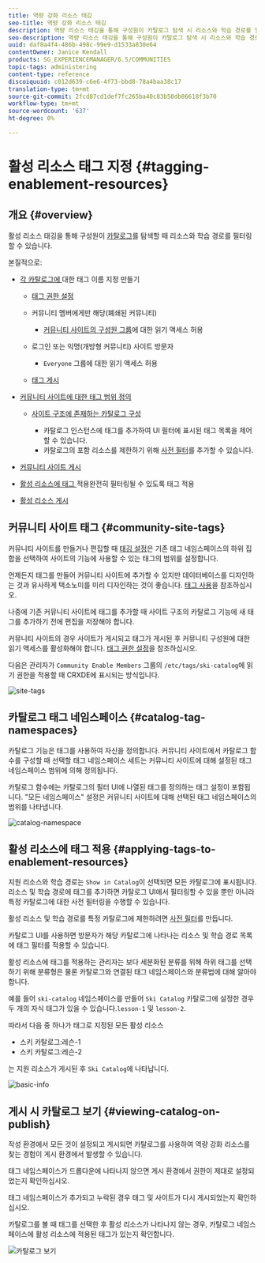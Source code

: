 ```yaml
---
title: 역량 강화 리소스 태깅
seo-title: 역량 강화 리소스 태깅
description: 역량 리소스 태깅을 통해 구성원이 카탈로그 탐색 시 리소스와 학습 경로를 필터링할 수 있습니다
seo-description: 역량 리소스 태깅을 통해 구성원이 카탈로그 탐색 시 리소스와 학습 경로를 필터링할 수 있습니다
uuid: daf8a4f4-486b-498c-99e9-d1533a830e64
contentOwner: Janice Kendall
products: SG_EXPERIENCEMANAGER/6.5/COMMUNITIES
topic-tags: administering
content-type: reference
discoiquuid: c012d639-c6e6-4f73-bbd8-78a4baa38c17
translation-type: tm+mt
source-git-commit: 2fcd87cd1def7fc265ba40c83b50db86618f3b70
workflow-type: tm+mt
source-wordcount: '637'
ht-degree: 0%

---
```



# 활성 리소스 태그 지정 {#tagging-enablement-resources}

## 개요 {#overview}

활성 리소스 태깅을 통해 구성원이 [카탈로그](functions.md#catalog-function)를 탐색할 때 리소스와 학습 경로를 필터링할 수 있습니다.

본질적으로:

* [각 카탈로그에 ](../../help/sites-administering/tags.md#creating-a-namespace) 대한 태그 이름 지정 만들기

   * [태그 권한 설정](../../help/sites-administering/tags.md#setting-tag-permissions)
   * 커뮤니티 멤버에게만 해당(폐쇄된 커뮤니티)

      * [커뮤니티 사이트의 구성원 그룹](users.md#publish-group-roles)에 대한 읽기 액세스 허용
   * 로그인 또는 익명(개방형 커뮤니티) 사이트 방문자

      * `Everyone` 그룹에 대한 읽기 액세스 허용
   * [태그 게시](../../help/sites-administering/tags.md#publishing-tags)



* [커뮤니티 사이트에 대한 태그 범위 정의](sites-console.md#tagging)

   * [사이트 구조에 존재하는 카탈로그 구성](functions.md#catalog-function)

      * 카탈로그 인스턴스에 태그를 추가하여 UI 필터에 표시된 태그 목록을 제어할 수 있습니다.
      * 카탈로그의 포함 리소스를 제한하기 위해 [사전 필터](catalog-developer-essentials.md#pre-filters)를 추가할 수 있습니다.

* [커뮤니티 사이트 게시](sites-console.md#publishing-the-site)
* [활성 리소스에 태그 ](resources.md#create-a-resource) 적용완전히 필터링될 수 있도록 태그 적용
* [활성 리소스 게시](resources.md#publish)

## 커뮤니티 사이트 태그 {#community-site-tags}

커뮤니티 사이트를 만들거나 편집할 때 [태깅 설정](sites-console.md#tagging)은 기존 태그 네임스페이스의 하위 집합을 선택하여 사이트의 기능에 사용할 수 있는 태그의 범위를 설정합니다.

언제든지 태그를 만들어 커뮤니티 사이트에 추가할 수 있지만 데이터베이스를 디자인하는 것과 유사하게 택소노미를 미리 디자인하는 것이 좋습니다. [태그 사용](../../help/sites-authoring/tags.md)을 참조하십시오.

나중에 기존 커뮤니티 사이트에 태그를 추가할 때 사이트 구조의 카탈로그 기능에 새 태그를 추가하기 전에 편집을 저장해야 합니다.

커뮤니티 사이트의 경우 사이트가 게시되고 태그가 게시된 후 커뮤니티 구성원에 대한 읽기 액세스를 활성화해야 합니다. [태그 권한 설정](../../help/sites-administering/tags.md#setting-tag-permissions)을 참조하십시오.

다음은 관리자가 `Community Enable Members` 그룹의 `/etc/tags/ski-catalog`에 읽기 권한을 적용할 때 CRXDE에 표시되는 방식입니다.

![site-tags](assets/site-tags.png)

## 카탈로그 태그 네임스페이스 {#catalog-tag-namespaces}

카탈로그 기능은 태그를 사용하여 자신을 정의합니다. 커뮤니티 사이트에서 카탈로그 함수를 구성할 때 선택할 태그 네임스페이스 세트는 커뮤니티 사이트에 대해 설정된 태그 네임스페이스 범위에 의해 정의됩니다.

카탈로그 함수에는 카탈로그의 필터 UI에 나열된 태그를 정의하는 태그 설정이 포함됩니다. &quot;모든 네임스페이스&quot; 설정은 커뮤니티 사이트에 대해 선택된 태그 네임스페이스의 범위를 나타냅니다.

![catalog-namespace](assets/catalog-namespace.png)

## 활성 리소스에 태그 적용 {#applying-tags-to-enablement-resources}

지원 리소스와 학습 경로는 `Show in Catalog`이 선택되면 모든 카탈로그에 표시됩니다. 리소스 및 학습 경로에 태그를 추가하면 카탈로그 UI에서 필터링할 수 있을 뿐만 아니라 특정 카탈로그에 대한 사전 필터링을 수행할 수 있습니다.

활성 리소스 및 학습 경로를 특정 카탈로그에 제한하려면 [사전 필터](catalog-developer-essentials.md#pre-filters)를 만듭니다.

카탈로그 UI를 사용하면 방문자가 해당 카탈로그에 나타나는 리소스 및 학습 경로 목록에 태그 필터를 적용할 수 있습니다.

활성 리소스에 태그를 적용하는 관리자는 보다 세분화된 분류를 위해 하위 태그를 선택하기 위해 분류형은 물론 카탈로그와 연결된 태그 네임스페이스와 분류법에 대해 알아야 합니다.

예를 들어 `ski-catalog` 네임스페이스를 만들어 `Ski Catalog` 카탈로그에 설정한 경우 두 개의 자식 태그가 있을 수 있습니다.`lesson-1` 및 `lesson-2`.

따라서 다음 중 하나가 태그로 지정된 모든 활성 리소스

* 스키 카탈로그:레슨-1
* 스키 카탈로그:레슨-2

는 지원 리소스가 게시된 후 `Ski Catalog`에 나타납니다.

![basic-info](assets/applytags-basicinfo.png)

## 게시 시 카탈로그 보기 {#viewing-catalog-on-publish}

작성 환경에서 모든 것이 설정되고 게시되면 카탈로그를 사용하여 역량 강화 리소스를 찾는 경험이 게시 환경에서 발생할 수 있습니다.

태그 네임스페이스가 드롭다운에 나타나지 않으면 게시 환경에서 권한이 제대로 설정되었는지 확인하십시오.

태그 네임스페이스가 추가되고 누락된 경우 태그 및 사이트가 다시 게시되었는지 확인하십시오.

카탈로그를 볼 때 태그를 선택한 후 활성 리소스가 나타나지 않는 경우, 카탈로그 네임스페이스에 활성 리소스에 적용된 태그가 있는지 확인합니다.

![카탈로그 보기](assets/viewcatalog.png)

